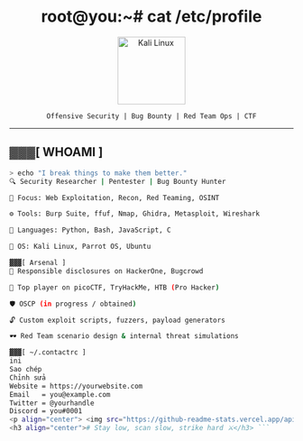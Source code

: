 <h1 align="center">root@you:~# cat /etc/profile</h1>

<p align="center">
  <img src="https://upload.wikimedia.org/wikipedia/commons/2/2b/Kali-linux-logo.svg" alt="Kali Linux" width="120" />
</p>

<p align="center"><code>Offensive Security | Bug Bounty | Red Team Ops | CTF</code></p>

---

## ▓▓▓[ WHOAMI ]

```bash
> echo "I break things to make them better."
🔍 Security Researcher | Pentester | Bug Bounty Hunter

🎯 Focus: Web Exploitation, Recon, Red Teaming, OSINT

⚙️ Tools: Burp Suite, ffuf, Nmap, Ghidra, Metasploit, Wireshark

💬 Languages: Python, Bash, JavaScript, C

🐧 OS: Kali Linux, Parrot OS, Ubuntu

▓▓▓[ Arsenal ]
🐞 Responsible disclosures on HackerOne, Bugcrowd

🧠 Top player on picoCTF, TryHackMe, HTB (Pro Hacker)

🛡️ OSCP (in progress / obtained)

🔓 Custom exploit scripts, fuzzers, payload generators

🕶️ Red Team scenario design & internal threat simulations

▓▓▓[ ~/.contactrc ]
ini
Sao chép
Chỉnh sửa
Website = https://yourwebsite.com
Email   = you@example.com
Twitter = @yourhandle
Discord = you#0001
<p align="center"> <img src="https://github-readme-stats.vercel.app/api?username=your-username&show_icons=true&theme=tokyonight&count_private=true&hide=issues" /> <br /> <img src="https://github-readme-streak-stats.herokuapp.com?user=your-username&theme=dark" /> </p>
<h3 align="center"># Stay low, scan slow, strike hard ⚔️</h3> ```
